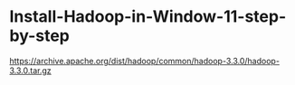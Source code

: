 # Install-Hadoop-in-Window-11-step-by-step
https://archive.apache.org/dist/hadoop/common/hadoop-3.3.0/hadoop-3.3.0.tar.gz
